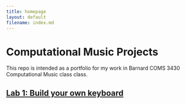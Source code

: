```yaml
---
title: homepage
layout: default
filename: index.md
--- 
```


# Computational Music Projects

This repo is intended as a portfolio for my work in Barnard COMS 3430 Computational Music class class.

## [Lab 1: Build your own keyboard](./Lab_1)
